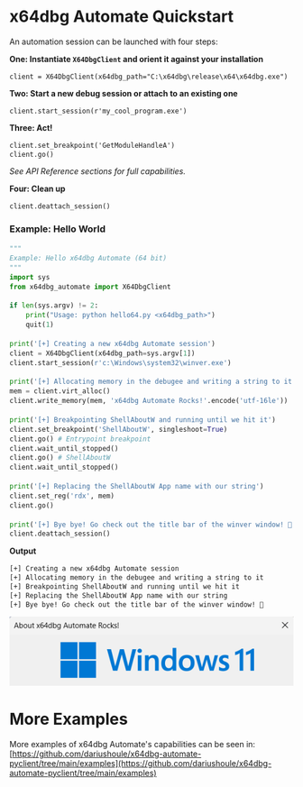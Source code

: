 # x64dbg Automate Quickstart

An automation session can be launched with four steps:

**One: Instantiate `X64DbgClient` and orient it against your installation**
```
client = X64DbgClient(x64dbg_path="C:\x64dbg\release\x64\x64dbg.exe")
```

**Two: Start a new debug session or attach to an existing one**
```
client.start_session(r'my_cool_program.exe')
```

**Three: Act!**
```
client.set_breakpoint('GetModuleHandleA')
client.go()
```

_See API Reference sections for full capabilities._

**Four: Clean up**

```
client.deattach_session()
```

### Example: Hello World
```python
"""
Example: Hello x64dbg Automate (64 bit)
"""
import sys
from x64dbg_automate import X64DbgClient

if len(sys.argv) != 2:
    print("Usage: python hello64.py <x64dbg_path>")
    quit(1)

print('[+] Creating a new x64dbg Automate session')
client = X64DbgClient(x64dbg_path=sys.argv[1])
client.start_session(r'c:\Windows\system32\winver.exe')

print('[+] Allocating memory in the debugee and writing a string to it')
mem = client.virt_alloc()
client.write_memory(mem, 'x64dbg Automate Rocks!'.encode('utf-16le'))

print('[+] Breakpointing ShellAboutW and running until we hit it')
client.set_breakpoint('ShellAboutW', singleshoot=True)
client.go() # Entrypoint breakpoint
client.wait_until_stopped()
client.go() # ShellAboutW
client.wait_until_stopped()

print('[+] Replacing the ShellAboutW App name with our string')
client.set_reg('rdx', mem)
client.go()

print('[+] Bye bye! Go check out the title bar of the winver window! 🥳')
client.deattach_session()
```

**Output**
```
[+] Creating a new x64dbg Automate session
[+] Allocating memory in the debugee and writing a string to it
[+] Breakpointing ShellAboutW and running until we hit it
[+] Replacing the ShellAboutW App name with our string
[+] Bye bye! Go check out the title bar of the winver window! 🥳
```

![Output in Winver](rocks.png)

# More Examples

More examples of x64dbg Automate's capabilities can be seen in: [https://github.com/dariushoule/x64dbg-automate-pyclient/tree/main/examples](https://github.com/dariushoule/x64dbg-automate-pyclient/tree/main/examples)
